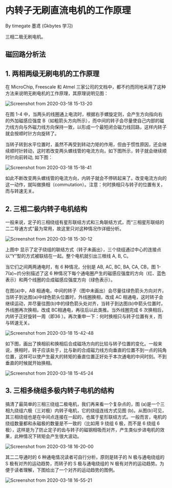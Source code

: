 

# 内转子无刷直流电机的工作原理

By timegate 墨鸢  (Gkbytes 学习)

三相二极无刷电机。

## 磁回路分析法

## 1. 两相两级无刷电机的工作原理
在 MicroChip, Freescale 和 Atmel 三家公司的文档中，都不约而同地采用了这种方法来说明无刷电机的工作原理，其原理说明见图：

![Screenshot from 2020-03-18 15-13-20](https://gitee.com/kbytes/Photos_CSDN/raw/master/1584521816_20200318151402182_1940071380.png)

在图 1-4 中，当两头的线圈通上电流时，根据右手螺旋定则，会产生方向指向右的外加磁感应强度 B（如粗箭头方向所示），而中间的转子会尽量使自己内部的磁力线方向与外磁力线方向保持一致，以形成一个最短闭合磁力线回路，这样内转子就会按顺时针方向旋转了。

当转子转到水平位置时，虽然不再受到转动力矩的作用，但由于惯性原因，还会继续顺时针转动，这时若改变两头螺线管的电流方向，如下图所示，转子就会继续顺时针向前转动, 如下图：



![Screenshot from 2020-03-18 15-18-41](https://gitee.com/kbytes/Photos_CSDN/raw/master/1584521819_20200318152036938_973062217.png)

如此不断改变两头螺线管的电流方向，内转子就会不停转起来了。改变电流方向的这一动作，就叫做换相（commutation）。注意：何时换相只与转子的位置有关，而与转速无关。




## 2. 三相二极内转子电机结构
一般来说，定子的三相绕组有星形联结方式和三角联结方式，而“三相星形联结的二二导通方式”最为常用，故这里只对这种情况作详细分析。

![Screenshot from 2020-03-18 15-30-12](https://gitee.com/kbytes/Photos_CSDN/raw/master/1584521819_20200318153031215_155832705.png)

上图中 显示了定子绕组的联结方式（转子未画出），三个绕组通过中心的连接点以“Y”型的方式被联结在一起。整个电机就引出三根线 A, B, C。

当它们之间两两通电时，有 6 种情况，分别是 AB, AC, BC, BA, CA, CB，图 1-7(a)~(f)分别描述了这 6 种情况下每个通电圈产生的磁感应强度的方向（红、蓝色表示）和两个线圈的合成磁感应强度方向（绿色表示）。

在图(a)中，AB 相通电，中间的转子（图中未画出）会尽量往绿色箭头方向对齐，当转子到达图(a)中绿色箭头位置时，外线圈换相，改成 AC 相通电，这时转子会继续运动，并尽量往图(b)中的绿色箭头处对齐，当转子到达图(b)中箭头位置时，外线圈再次换相，改成 BC相通电，再往后以此类推。当外线圈完成 6 次换相后，内转子正好旋转一周（即36 ）。再次重申一下：何时换相只与转子位置有关，而与转速无关。

![Screenshot from 2020-03-18 15-42-48](https://gitee.com/kbytes/Photos_CSDN/raw/master/1584521819_20200318154316880_1973639428.png)



如下图，画出了换相前和换相后合成磁场方向的比较与转子位置的变化。一般来说，换相时，转子应该处于，比与新的合成磁力线方向垂直的位置不到一点的钝角位置，这样可以使产生最大的转矩的垂直位置正好处于本次通电的中间时刻。不到垂直的时候就开始换相。

![Screenshot from 2020-03-18 15-45-24](https://gitee.com/kbytes/Photos_CSDN/raw/master/1584521821_20200318154551049_194163969.png)

## 3. 三相多绕组多极内转子电机的结构

搞清了最简单的三相三绕组二极电机，我们再来看一个复杂点的，图 (a)是一个三相九绕组六极（三对极）内转子电机，它的绕组连线方式见图 (b)。从图(b)可见，其三相绕组也是在中间点连接在一起的，也属于星形联结方式。一般而言，电机的绕组数量都和永磁极的数量是不一致的（比如用 9 绕组 6 极，而不是 6 绕组 6 极），这样是为了防止定子的齿与转子的磁钢相吸而对齐，产生类似步进电机的效果，此种情况下转矩会产生很大波动。



![Screenshot from 2020-03-18 16-20-00](https://gitee.com/kbytes/Photos_CSDN/raw/master/1584521821_20200318162018413_1001557701.png)



其二二导通时的 6 种通电情况读者可自行分析，原则是转子的 N 极与通电绕组的 S 极有对齐的运动趋势，而转子的 S 极与通电绕组的 N 极有对齐的运动趋势。为便于读者理解，下图给出了一个对齐的运动趋势的图例。

![Screenshot from 2020-03-18 16-55-21](https://gitee.com/kbytes/Photos_CSDN/raw/master/1584521822_20200318165546933_1811430670.png)

